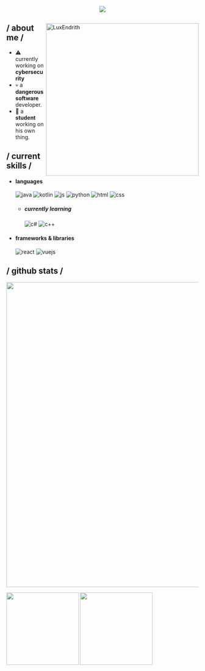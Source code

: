 <p align = center ><img src="https://i.ibb.co/T0ch9fG/pp2.png"> </p>

<div>

<img align="right" width="400" alt="LuxEndrith" src="lux.gif"></a>

<h2> / about me /</h2>
  
- ⚠️ currently working on **cybersecurity**
- 💀 a **dangerous software** developer.
- 👾 a **student** working on his own thing.
  
<h2> / current skills / </h2>
  
- <h4> languages </h4>
  <img src = "https://img.shields.io/badge/Java-ED8B00?style=for-the-badge&logo=openjdk&logoColor=white" alt = "java" />
  <img src = "https://img.shields.io/badge/Kotlin-0095D5?&style=for-the-badge&logo=kotlin&logoColor=white" alt = "kotlin" />
  <img src = "https://img.shields.io/badge/JavaScript-323330?style=for-the-badge&logo=javascript&logoColor=F7DF1E" alt = "js" />
  <img src = "https://img.shields.io/badge/Python-3776AB?style=for-the-badge&logo=python&logoColor=white" alt = "python" />
  <img src = "https://img.shields.io/badge/HTML5-E34F26?style=for-the-badge&logo=html5&logoColor=white" alt = "html" />
  <img src = "https://img.shields.io/badge/CSS3-1572B6?style=for-the-badge&logo=css3&logoColor=white" alt = "css" />
  
  - <h5> currently learning </h5>
    <img src = "https://img.shields.io/badge/c%23-%23239120.svg?style=for-the-badge&logo=c-sharp&logoColor=white" alt = "c#" />
    <img src = "https://img.shields.io/badge/c++-%2300599C.svg?style=for-the-badge&logo=c%2B%2B&logoColor=white" alt = "c++" />
  
- <h4> frameworks & libraries </h4>
  <img src = "https://img.shields.io/badge/React-20232A?style=for-the-badge&logo=react&logoColor=61DAFB" alt = "react" />
  <img src = "https://img.shields.io/badge/Vue.js-35495E?style=for-the-badge&logo=vue.js&logoColor=4FC08D" alt = "vuejs" />
  
<h2> / github stats /</h2>

<p align="center">
  <a href="https://github.com/ryo-ma/github-profile-trophy">
  <img width=800 src="https://github-profile-trophy.vercel.app/?username=luxendrith&column=7&no-frame=true"/>
</a>

<div>
    <a href="https://github.com/anuraghazra/github-readme-stats">
        <img height="190" align="left" src="https://github-readme-stats.vercel.app/api?username=luxilith&count_private=true&include_all_commits=true&show_icons=true&bg_color=000000&title_color=FFFFFF&text_color=FFFFFF&icon_color=FFFFFF" />
    </a>
    <a href="https://github.com/anuraghazra/github-readme-stats">
        <img height="190" src="https://github-readme-stats.vercel.app/api/top-langs/?username=luxilith&layout=compact&hide=html,glsl,hlsl&langs_count=9&bg_color=000000&title_color=FFFFFF&text_color=FFFFFF" />
    </a>
</div>
